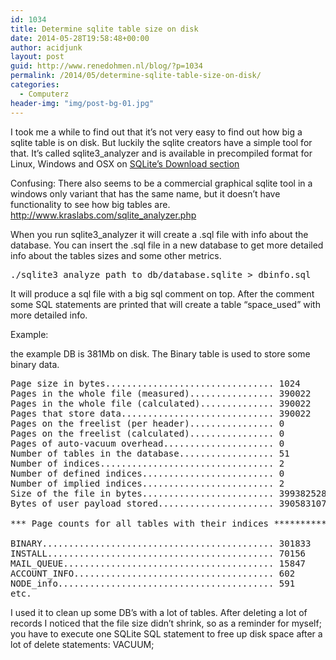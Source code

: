 ```yaml
---
id: 1034
title: Determine sqlite table size on disk
date: 2014-05-28T19:58:48+00:00
author: acidjunk
layout: post
guid: http://www.renedohmen.nl/blog/?p=1034
permalink: /2014/05/determine-sqlite-table-size-on-disk/
categories:
  - Computerz
header-img: "img/post-bg-01.jpg"
---
```

I took me a while to find out that it&#8217;s not very easy to find out how big a sqlite table is on disk. But luckily the sqlite creators have a simple tool for that. It&#8217;s called sqlite3_analyzer and is available in precompiled format for Linux, Windows and OSX on [SQLite&#8217;s Download section](http://www.sqlite.org/download.html)

Confusing: There also seems to be a commercial graphical sqlite tool in a windows only variant that has the same name, but it doesn&#8217;t have functionality to see how big tables are. http://www.kraslabs.com/sqlite_analyzer.php

When you run sqlite3_analyzer it will create a .sql file with info about the database. You can insert the .sql file in a new database to get more detailed info about the tables sizes and some other metrics.

<pre>./sqlite3_analyze path_to_db/database.sqlite > dbinfo.sql
</pre>

It will produce a sql file with a big sql comment on top. After the comment some SQL statements are printed that will create a table &#8220;space_used&#8221; with more detailed info.

Example:
  
the example DB is 381Mb on disk. The Binary table is used to store some binary data.

<pre>Page size in bytes................................ 1024      
Pages in the whole file (measured)................ 390022    
Pages in the whole file (calculated).............. 390022    
Pages that store data............................. 390022     100.0% 
Pages on the freelist (per header)................ 0            0.0% 
Pages on the freelist (calculated)................ 0            0.0% 
Pages of auto-vacuum overhead..................... 0            0.0% 
Number of tables in the database.................. 51        
Number of indices................................. 2         
Number of defined indices......................... 0         
Number of implied indices......................... 2         
Size of the file in bytes......................... 399382528 
Bytes of user payload stored...................... 390583107   97.8% 

*** Page counts for all tables with their indices *****************************

BINARY............................................ 301833      77.4% 
INSTALL........................................... 70156       18.0% 
MAIL_QUEUE........................................ 15847        4.1% 
ACCOUNT_INFO...................................... 602          0.15% 
NODE_info......................................... 591          0.15% 
etc.
</pre>

I used it to clean up some DB&#8217;s with a lot of tables. After deleting a lot of records I noticed that the file size didn&#8217;t shrink, so as a reminder for myself; you have to execute one SQLite SQL statement to free up disk space after a lot of delete statements: VACUUM;